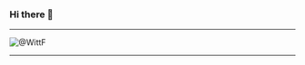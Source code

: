 ### Hi there 👋

---

<img src="https://count.getloli.com/get/@WittF?theme=rule34" alt="@WittF" /> 

---
